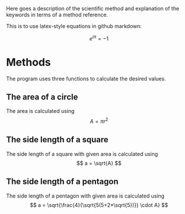 Here goes a description of the scientific method and explanation of the keywords in terms of a method reference.

This is to use latex-style equations in github markdown:

$$
e^{i \pi} = -1
$$

# Methods

The program uses three functions to calculate the desired values.

## The area of a circle
The area is calculated using 
$$
A = \pi r^2
$$

## The side length of a square
The side length of a square with given area is calculated using 
$$
a = \sqrt{A}
$$


## The side length of a pentagon
The side length of a pentagon with given area is calculated using 
$$
a = \sqrt{\frac{4}{\sqrt{5(5+2*\sqrt{5})}} \cdot A}
$$